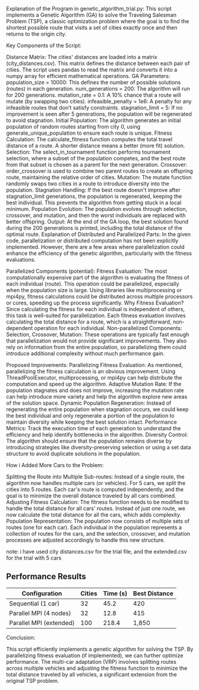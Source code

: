 Explanation of the Program in genetic_algorithm_trial.py:
This script implements a Genetic Algorithm (GA) to solve the Traveling Salesman Problem (TSP), a classic optimization problem where the goal is to find the shortest possible route that visits a set of cities exactly once and then returns to the origin city.

Key Components of the Script:

Distance Matrix:
The cities' distances are loaded into a matrix (city_distances.csv). This matrix defines the distance between each pair of cities. The script uses pandas to read the matrix and converts it into a numpy array for efficient mathematical operations.
GA Parameters:
population_size = 10000: This defines the number of possible solutions (routes) in each generation.
num_generations = 200: The algorithm will run for 200 generations.
mutation_rate = 0.1: A 10% chance that a route will mutate (by swapping two cities).
infeasible_penalty = 1e6: A penalty for any infeasible routes that don’t satisfy constraints.
stagnation_limit = 5: If no improvement is seen after 5 generations, the population will be regenerated to avoid stagnation.
Initial Population:
The algorithm generates an initial population of random routes starting from city 0, using generate_unique_population to ensure each route is unique.
Fitness Calculation:
The calculate_fitness function computes the total travel distance of a route. A shorter distance means a better (more fit) solution.
Selection:
The select_in_tournament function performs tournament selection, where a subset of the population competes, and the best route from that subset is chosen as a parent for the next generation.
Crossover:
order_crossover is used to combine two parent routes to create an offspring route, maintaining the relative order of cities.
Mutation:
The mutate function randomly swaps two cities in a route to introduce diversity into the population.
Stagnation Handling:
If the best route doesn't improve after stagnation_limit generations, the population is regenerated, keeping the best individual. This prevents the algorithm from getting stuck in a local minimum.
Population Evolution:
The population evolves through selection, crossover, and mutation, and then the worst individuals are replaced with better offspring.
Output:
At the end of the GA loop, the best solution found during the 200 generations is printed, including the total distance of the optimal route.
Explanation of Distributed and Parallelized Parts:
In the given code, parallelization or distributed computation has not been explicitly implemented. However, there are a few areas where parallelization could enhance the efficiency of the genetic algorithm, particularly with the fitness evaluations.

Parallelized Components (potential):
Fitness Evaluation: The most computationally expensive part of the algorithm is evaluating the fitness of each individual (route). This operation could be parallelized, especially when the population size is large. Using libraries like multiprocessing or mpi4py, fitness calculations could be distributed across multiple processors or cores, speeding up the process significantly.
Why Fitness Evaluation?
Since calculating the fitness for each individual is independent of others, this task is well-suited for parallelization. Each fitness evaluation involves calculating the total distance for a route, which is a straightforward, non-dependent operation for each individual.
Non-parallelized Components:
Selection, Crossover, Mutation: These operations are typically fast enough that parallelization would not provide significant improvements. They also rely on information from the entire population, so parallelizing them could introduce additional complexity without much performance gain.


Proposed Improvements:
Parallelizing Fitness Evaluation:
As mentioned, parallelizing the fitness calculation is an obvious improvement. Using ThreadPoolExecutor, multiprocessing, or mpi4py can help distribute the computation and speed up the algorithm.
Adaptive Mutation Rate:
If the population stagnates and does not improve, increasing the mutation rate can help introduce more variety and help the algorithm explore new areas of the solution space.
Dynamic Population Regeneration:
Instead of regenerating the entire population when stagnation occurs, we could keep the best individual and only regenerate a portion of the population to maintain diversity while keeping the best solution intact.
Performance Metrics:
Track the execution time of each generation to understand the efficiency and help identify bottlenecks in the algorithm.
Diversity Control:
The algorithm should ensure that the population remains diverse by introducing strategies like diversity-preserving selection or using a set data structure to avoid duplicate solutions in the population.



How i Added More Cars to the Problem:


Splitting the Route into Multiple Sub-routes:
Instead of a single route, the algorithm now handles multiple cars (or vehicles). For 5 cars, we split the cities into 5 routes. Each car's route is computed independently, and the goal is to minimize the overall distance traveled by all cars combined.
Adjusting Fitness Calculation:
The fitness function needs to be modified to handle the total distance for all cars' routes. Instead of just one route, we now calculate the total distance for all the cars, which adds complexity.
Population Representation:
The population now consists of multiple sets of routes (one for each car). Each individual in the population represents a collection of routes for the cars, and the selection, crossover, and mutation processes are adjusted accordingly to handle this new structure.

note: i have used city distances.csv for the trial file, and the extended.csv for the trial with 5 cars

## Performance Results  
| Configuration          | Cities | Time (s) | Best Distance |
|------------------------|--------|----------|---------------|
| Sequential (1 car)     | 32     | 45.2     | 420           |
| Parallel MPI (4 nodes) | 32     | 12.8     | 415           |
| Parallel MPI (extended)| 100    | 218.4    | 1,850         |

Conclusion:

This script efficiently implements a genetic algorithm for solving the TSP. By parallelizing fitness evaluation (if implemented), we can further optimize performance. The multi-car adaptation (VRP) involves splitting routes across multiple vehicles and adjusting the fitness function to minimize the total distance traveled by all vehicles, a significant extension from the original TSP problem.


